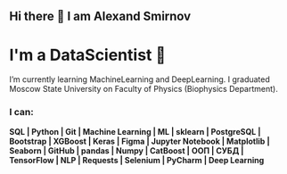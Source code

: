 ## Hi there 👋 I am Alexand Smirnov
# I'm a DataScientist 🔭
I’m currently learning MachineLearning and DeepLearning. I graduated Moscow State University on Faculty of Physics (Biophysics Department). 

### I can:
**SQL | 
Python | 
Git | 
Machine Learning | 
ML | 
sklearn | 
PostgreSQL | 
Bootstrap | 
XGBoost | 
Keras | 
Figma | 
Jupyter Notebook | 
Matplotlib | 
Seaborn | 
GitHub | 
pandas | 
Numpy | 
CatBoost | 
ООП | 
СУБД | 
TensorFlow | 
NLP | 
Requests | 
Selenium | 
PyCharm | 
Deep Learning**


<!--
**OddFeline4/OddFeline4** is a ✨ _special_ ✨ repository because its `README.md` (this file) appears on your GitHub profile.

Here are some ideas to get you started:

- 🔭 I’m currently working on ...
- 🌱 I’m currently learning ...
- 👯 I’m looking to collaborate on ...
- 🤔 I’m looking for help with ...
- 💬 Ask me about ...
- 📫 How to reach me: ...
- 😄 Pronouns: ...
- ⚡ Fun fact: ...
-->
